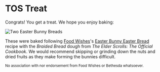 TOS Treat
=========

Congrats! You get a treat. We hope you enjoy baking:

![Two Easter Bunny Breads](/assets/tos-treat.jpg)

These were baked following [Food Wishes](https://www.youtube.com/c/foodwishes)'s [Easter Bunny Easter Bread](https://youtu.be/eOzENXr_p0E) recipe with the *Braided Bread* dough from *The Elder Scrolls: The Official Cookbook*. We would recommend skipping or grinding down the nuts and dried fruits as they make forming the bunnies difficult.

<small>No association with nor endorsement from Food Wishes or Bethesda whatsoever.</small>
